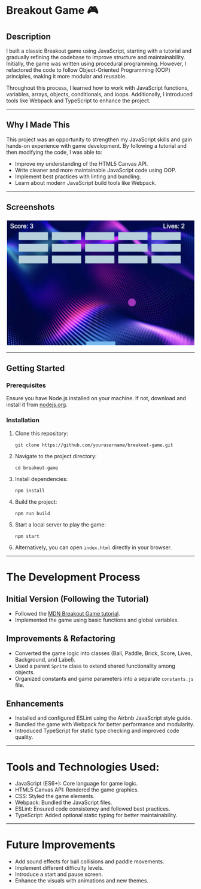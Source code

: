 # Breakout Game 🎮

## Description
I built a classic Breakout game using JavaScript, starting with a tutorial and gradually refining the codebase to improve structure and maintainability. Initially, the game was written using procedural programming. However, I refactored the code to follow Object-Oriented Programming (OOP) principles, making it more modular and reusable.  

Throughout this process, I learned how to work with JavaScript functions, variables, arrays, objects, conditionals, and loops. Additionally, I introduced tools like Webpack and TypeScript to enhance the project.  

---
## Why I Made This  

This project was an opportunity to strengthen my JavaScript skills and gain hands-on experience with game development. By following a tutorial and then modifying the code, I was able to:  

- Improve my understanding of the HTML5 Canvas API.  
- Write cleaner and more maintainable JavaScript code using OOP.  
- Implement best practices with linting and bundling.  
- Learn about modern JavaScript build tools like Webpack.  

---

## Screenshots  

![Breakout Game Screenshot](./breakoutGame.png)  

---

## Getting Started  

### Prerequisites  

Ensure you have Node.js installed on your machine. If not, download and install it from [nodejs.org](https://nodejs.org/).  

### Installation  

1. Clone this repository:  

   ```
   git clone https://github.com/yourusername/breakout-game.git
2. Navigate to the project directory:
    ```
    cd breakout-game
3. Install dependencies:
    ```
    npm install
4. Build the project:
    ```
    npm run build
5. Start a local server to play the game:
    ```
    npm start
6. Alternatively, you can open ```index.html``` directly in your browser.

---

# The Development Process

## Initial Version (Following the Tutorial)
* Followed the [MDN Breakout Game tutorial](https://developer.mozilla.org/en-US/docs/Games/Tutorials/2D_Breakout_game_pure_JavaScript).
* Implemented the game using basic functions and global variables.
## Improvements & Refactoring
* Converted the game logic into classes (Ball, Paddle, Brick, Score, Lives, Background, and Label).
* Used a parent ```Sprite``` class to extend shared functionality among objects.
* Organized constants and game parameters into a separate ```constants.js``` file.
## Enhancements
* Installed and configured ESLint using the Airbnb JavaScript style guide.
* Bundled the game with Webpack for better performance and modularity.
* Introduced TypeScript for static type checking and improved code quality.

---

# Tools and Technologies Used:
* JavaScript (ES6+): Core language for game logic.
* HTML5 Canvas API: Rendered the game graphics.
* CSS: Styled the game elements.
* Webpack: Bundled the JavaScript files.
* ESLint: Ensured code consistency and followed best practices.
* TypeScript: Added optional static typing for better maintainability.

---

# Future Improvements
* Add sound effects for ball collisions and paddle movements.
* Implement different difficulty levels.
* Introduce a start and pause screen.
* Enhance the visuals with animations and new themes.